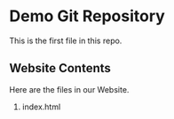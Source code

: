 # Demo Git Repository

This is the first file in this repo.

## Website Contents

Here are the files in our Website.

1. index.html